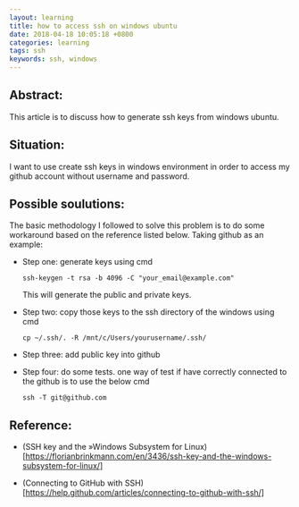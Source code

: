 ```yaml
---
layout: learning
title: how to access ssh on windows ubuntu
date: 2018-04-18 10:05:18 +0800
categories: learning
tags: ssh
keywords: ssh, windows
---
```


## Abstract:
This article is to discuss how to generate ssh keys from windows ubuntu.

## Situation:
I want to use create ssh keys in windows environment in order to access my github account without username and password.

## Possible soulutions:
The basic methodology I followed to solve this problem is to do some workaround based on the reference listed below. 
Taking github as an example:
* Step one: generate keys using cmd
    ```
    ssh-keygen -t rsa -b 4096 -C "your_email@example.com"
    ```
    This will generate the public and private keys.

* Step two: copy those keys to the ssh directory of the windows using cmd
    ```
    cp ~/.ssh/. -R /mnt/c/Users/yourusername/.ssh/
    ```
* Step three: add public key into github
* Step four: do some tests.
    one way of test if have correctly connected to the github is to use the below cmd
    ```
    ssh -T git@github.com
    ```

## Reference:
* (SSH key and the »Windows Subsystem for Linux)[https://florianbrinkmann.com/en/3436/ssh-key-and-the-windows-subsystem-for-linux/]

* (Connecting to GitHub with SSH)[https://help.github.com/articles/connecting-to-github-with-ssh/]